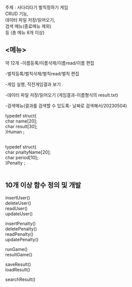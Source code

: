 주제 : 사다리타기 벌칙정하기 게임<br/>
 CRUD 기능, <br/>
데이터 파일 저장/읽어오기, <br/>
검색 메뉴(종료메뉴 제외) <br/>
등 (총 메뉴 8개 이상)<br/>

## <메뉴>
약 12개
-이름등록/이름삭제/이름read/이름 편집

-벌칙등록/벌칙삭제/벌칙read/벌칙 편집

-게임 실행, 직전게임결과 보기

-데이터 파일 저장/읽어오기 (게임결과-이름형식의 result.txt)

-검색메뉴(결과를 검색할 수 있도록- 날짜로 검색해서/20230504)<br/>


typedef struct{ <br/>
char name[20]; <br/>
char result[30];<br/>
}Human ; <br/><br/>

typedef struct{ <br/>
char pnaltyName[20]; <br/>
char period[10];<br/>
}Penalty ; <br/><br/>


## 10개 이상 함수 정의 및 개발 <br/>
insertUser() <br/>
deleteUser() <br/>
readUser() <br/> 
updateUser() <br/>

insertPenalty() <br/>
deletePenalty() <br/>
readPenalty() <br/> 
updatePenalty()  <br/>

runGame() <br/>
resultGame() <br/>

saveResult() <br/>
loadResult() <br/>

searchResult() <br/>
